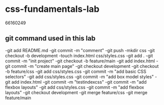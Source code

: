 # css-fundamentals-lab
66160249
## git command used in this lab
-git add README.md
-git commit -m "comment"
-git push
-mkdir css
-git checkout -b development
-touch index.html css/styles.css
-git add .
-git commit -m "init project"
-git checkout -b feature/main
-git add index.html
-git commit -m "create main page"
-git checkout development
-git checkout -b feature/css
-git add css/styles.css
-git commit -m "add basic CSS selectors"
-git add css/styles.css
-git commit -m "add box model styles"
-git add index.html
-git commit -m "testindexcss"
-git commit -m "add flexbox layouts"
-git add css/styles.css
-git commit -m "add flexbox layouts"
-git checkout development
-git merge feature/css
-git merge feature/main
